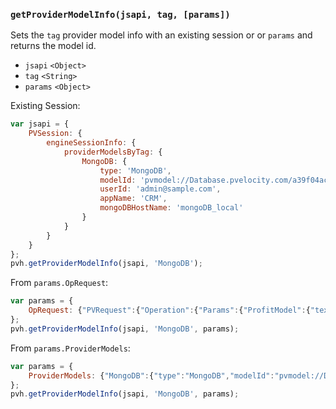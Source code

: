 ### ``getProviderModelInfo(jsapi, tag, [params])``
Sets the ``tag`` provider model info with an existing session or or ``params`` and returns the model id.
- `jsapi` `<Object>`
- `tag` `<String>`
- `params` `<Object>`

Existing Session:
```js
var jsapi = {
    PVSession: {
        engineSessionInfo: {
            providerModelsByTag: {
                MongoDB: {
                    type: 'MongoDB',
                    modelId: 'pvmodel://Database.pvelocity.com/a39f04ac-a911-46bc-81b9-39eebf5a0802',
                    userId: 'admin@sample.com',
                    appName: 'CRM',
                    mongoDBHostName: 'mongoDB_local'
                }
            }
        }
    }
};
pvh.getProviderModelInfo(jsapi, 'MongoDB');
```

From ``params.OpRequest``:
```js
var params = {
	OpRequest: {"PVRequest":{"Operation":{"Params":{"ProfitModel":{"text":"pvmodel://Database.pvelocity.com/a39f04ac-a911-46bc-81b9-39eebf5a0802"}}}}}
};
pvh.getProviderModelInfo(jsapi, 'MongoDB', params);
```

From ``params.ProviderModels``:
```js
var params = {
	ProviderModels: {"MongoDB":{"type":"MongoDB","modelId":"pvmodel://Database.pvelocity.com/a39f04ac-a911-46bc-81b9-39eebf5a0802","userId":"admin@sample.com","appName":"CRM","mongoDBHostName":"mongoDB_local"}}
};
pvh.getProviderModelInfo(jsapi, 'MongoDB', params);
```